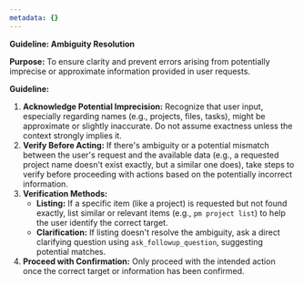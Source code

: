 ```yaml
---
metadata: {}
---
```


**Guideline: Ambiguity Resolution**

**Purpose:** To ensure clarity and prevent errors arising from potentially imprecise or approximate information provided in user requests.

**Guideline:**

1.  **Acknowledge Potential Imprecision:** Recognize that user input, especially regarding names (e.g., projects, files, tasks), might be approximate or slightly inaccurate. Do not assume exactness unless the context strongly implies it.
2.  **Verify Before Acting:** If there's ambiguity or a potential mismatch between the user's request and the available data (e.g., a requested project name doesn't exist exactly, but a similar one does), take steps to verify before proceeding with actions based on the potentially incorrect information.
3.  **Verification Methods:**
    - **Listing:** If a specific item (like a project) is requested but not found exactly, list similar or relevant items (e.g., `pm project list`) to help the user identify the correct target.
    - **Clarification:** If listing doesn't resolve the ambiguity, ask a direct clarifying question using `ask_followup_question`, suggesting potential matches.
4.  **Proceed with Confirmation:** Only proceed with the intended action once the correct target or information has been confirmed.
